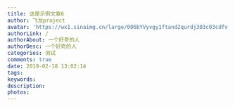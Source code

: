 ```yaml
---
title: 这是示例文章6
author: 飞龙project
avatar: 'https://wx1.sinaimg.cn/large/006bYVyvgy1ftand2qurdj303c03cdfv.jpg'
authorLink: /
authorAbout: 一个好奇的人
authorDesc: 一个好奇的人
categories: 测试
comments: true
date: 2019-02-18 13:02:14
tags:
keywords:
description:
photos:
---
```

